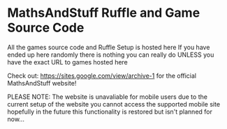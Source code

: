 # MathsAndStuff Ruffle and Game Source Code

All the games source code and Ruffle Setup is hosted here
If you have ended up here randomly there is nothing you can really do UNLESS you have the exact URL to games hosted here

Check out:
https://sites.google.com/view/archive-1 for the official MathsAndStuff website!

PLEASE NOTE:
The website is unavaliable for mobile users due to the current setup of the website you cannot access the supported mobile site hopefully in the future this functionality is restored but isn't planned for now...